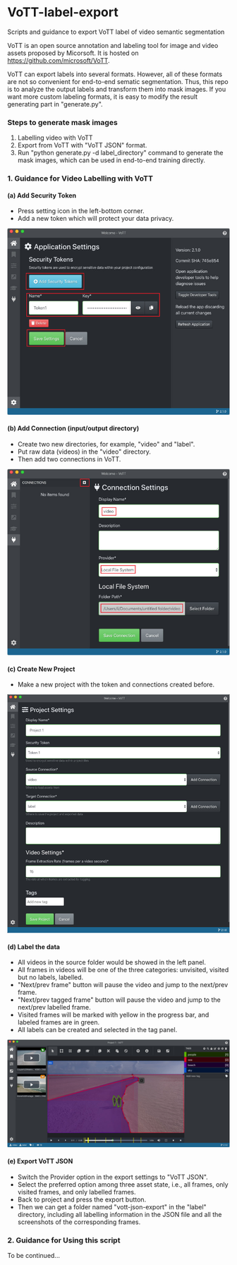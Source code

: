 # VoTT-label-export
 Scripts and guidance to export VoTT label of video semantic segmentation

 VoTT is an open source annotation and labeling tool for image and video assets proposed by Micorsoft. It is hosted on https://github.com/microsoft/VoTT.

 VoTT can export labels into several formats. However, all of these formats are not so convenient for end-to-end sematic segmentation. Thus, this repo is to analyze the output labels and transform them into mask images. If you want more custom labeling formats, it is easy to modify the result generating part in "generate.py". 

### Steps to generate mask images
1. Labelling video with VoTT
2. Export from VoTT with "VoTT JSON" format.
3. Run "python generate.py -d label_directory" command to generate the mask images, which can be used in end-to-end training directly.

### 1. Guidance for Video Labelling with VoTT
#### (a) Add Security Token
* Press setting icon in the left-bottom corner.
* Add a new token which will protect your data privacy.

![Add token](./readme-files/token.jpg)

#### (b) Add Connection (input/output directory)
* Create two new directories, for example, "video" and "label". 
* Put raw data (videos) in the "video" directory.
* Then add two connections in VoTT.

![Add Connection Example](./readme-files/connection.jpg)

#### (c) Create New Project
* Make a new project with the token and connections created before.

![Create New Project](./readme-files/project.jpg)

#### (d) Label the data
* All videos in the source folder would be showed in the left panel.
* All frames in videos will be one of the three categories: unvisited, visited but no labels, labelled.
* "Next/prev frame" button will pause the video and jump to the next/prev frame.
* "Next/prev tagged frame" button will pause the video and jump to the next/prev labelled frame.
* Visited frames will be marked with yellow in the progress bar, and labeled frames are in green.
* All labels can be created and selected in the tag panel.

![Labelling](./readme-files/labelling.jpg)

#### (e) Export VoTT JSON
* Switch the Provider option in the export settings to "VoTT JSON".
* Select the preferred option among three asset state, i.e., all frames, only visited frames, and only labelled frames.
* Back to project and press the export button.
* Then we can get a folder named "vott-json-export" in the "label" directory, including all labelling information in the JSON file and all the screenshots of the corresponding frames.


### 2. Guidance for Using this script
To be continued...
